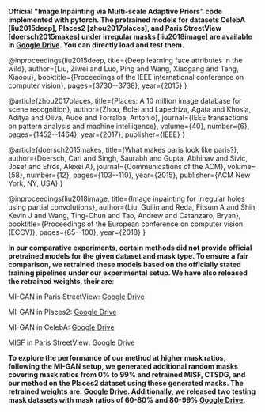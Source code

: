 **Official "Image Inpainting via Multi-scale Adaptive Priors" code implemented with pytorch.
The pretrained models for datasets CelebA [liu2015deep], Places2 [zhou2017places], and Paris StreetView [doersch2015makes] under irregular masks [liu2018image] are available in [Google Drive](https://drive.google.com/drive/.folders/1cZ2E5uzGqDp5X0ICphewGVbP4kwMlsxj?usp=sharing). You can directly load and test them.**

@inproceedings{liu2015deep,
  title={Deep learning face attributes in the wild},
  author={Liu, Ziwei and Luo, Ping and Wang, Xiaogang and Tang, Xiaoou},
  booktitle={Proceedings of the IEEE international conference on computer vision},
  pages={3730--3738},
  year={2015}
}

@article{zhou2017places,
  title={Places: A 10 million image database for scene recognition},
  author={Zhou, Bolei and Lapedriza, Agata and Khosla, Aditya and Oliva, Aude and Torralba, Antonio},
  journal={IEEE transactions on pattern analysis and machine intelligence},
  volume={40},
  number={6},
  pages={1452--1464},
  year={2017},
  publisher={IEEE}
}

@article{doersch2015makes,
  title={What makes paris look like paris?},
  author={Doersch, Carl and Singh, Saurabh and Gupta, Abhinav and Sivic, Josef and Efros, Alexei A},
  journal={Communications of the ACM},
  volume={58},
  number={12},
  pages={103--110},
  year={2015},
  publisher={ACM New York, NY, USA}
}

@inproceedings{liu2018image,
  title={Image inpainting for irregular holes using partial convolutions},
  author={Liu, Guilin and Reda, Fitsum A and Shih, Kevin J and Wang, Ting-Chun and Tao, Andrew and Catanzaro, Bryan},
  booktitle={Proceedings of the European conference on computer vision (ECCV)},
  pages={85--100},
  year={2018}
}

**In our comparative experiments, certain methods did not provide official pretrained models for the given dataset and mask type. To ensure a fair comparison, we retrained these models based on the officially stated training pipelines under our experimental setup. We have also released the retrained weights, their are**: 

MI-GAN in Paris StreetView: [Google Drive](https://drive.google.com/drive/folders/1cZ2E5uzGqDp5X0ICphewGVbP4kwMlsxj?usp=sharing)

MI-GAN in Places2: [Google Drive](https://drive.google.com/drive/folders/1cZ2E5uzGqDp5X0ICphewGVbP4kwMlsxj?usp=sharing)

MI-GAN in CelebA: [Google Drive](https://drive.google.com/drive/folders/1cZ2E5uzGqDp5X0ICphewGVbP4kwMlsxj?usp=sharing)

MISF in Paris StreetView: [Google Drive](https://drive.google.com/drive/folders/1cZ2E5uzGqDp5X0ICphewGVbP4kwMlsxj?usp=sharing)

**To explore the performance of our method at higher mask ratios, following the MI-GAN setup, we generated additional random masks covering mask ratios from 0% to 99% and retrained MISF, CTSDG, and our method on the Places2 dataset using these generated masks. The retrained weights are: [Google Drive](https://drive.google.com/drive/folders/1-k9Q43UVIePsAtJtyOPOIlQ6vqNgID1C). 
Additionally, we released two testing mask datasets with mask ratios of 60-80% and 80-99% [Google Drive](https://drive.google.com/drive/folders/12ljjGilcAEQCRrdv4MhXrHMyh4XlpQI1).**
